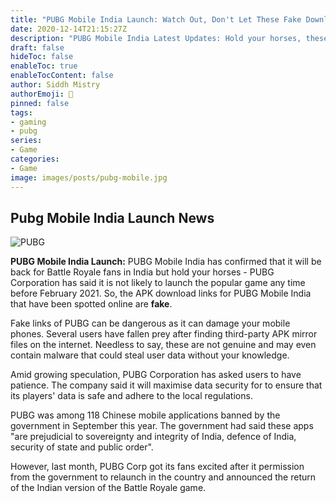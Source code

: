 ```yaml
---
title: "PUBG Mobile India Launch: Watch Out, Don't Let These Fake Download Links Lure You"
date: 2020-12-14T21:15:27Z
description: "PUBG Mobile India Latest Updates: Hold your horses, these APK download links spotted online are fake!"
draft: false
hideToc: false
enableToc: true
enableTocContent: false
author: Siddh Mistry
authorEmoji: 🤯
pinned: false
tags:
- gaming
- pubg
series:
- Game
categories:
- Game
image: images/posts/pubg-mobile.jpg 
---
```


## Pubg Mobile India Launch News

![PUBG](/images/posts/pubg-mobile.jpg)

**PUBG Mobile India Launch:** PUBG Mobile India has confirmed that it will be back for Battle Royale fans in India but hold your horses - PUBG Corporation has said it is not likely to launch the popular game any time before February 2021. So, the APK download links for PUBG Mobile India that have been spotted online are **fake**.

Fake links of PUBG can be dangerous as it can damage your mobile phones. Several users have fallen prey after finding third-party APK mirror files on the internet. Needless to say, these are not genuine and may even contain malware that could steal user data without your knowledge.

Amid growing speculation, PUBG Corporation has asked users to have patience. The company said it will maximise data security for to ensure that its players' data is safe and adhere to the local regulations.

PUBG was among 118 Chinese mobile applications banned by the government in September this year. The government had said these apps "are prejudicial to sovereignty and integrity of India, defence of India, security of state and public order".

However, last month, PUBG Corp got its fans excited after it permission from the government to relaunch in the country and announced the return of the Indian version of the Battle Royale game.